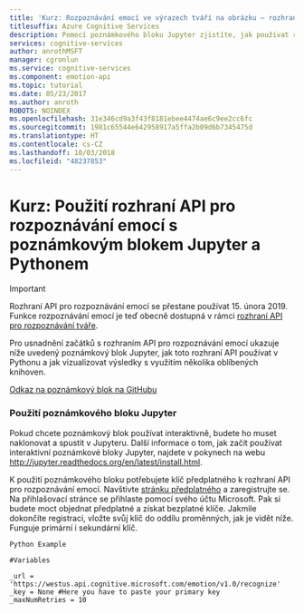 ```yaml
---
title: 'Kurz: Rozpoznávání emocí ve výrazech tváří na obrázku – rozhraní API pro rozpoznávání emocí, Python'
titlesuffix: Azure Cognitive Services
description: Pomocí poznámkového bloku Jupyter zjistíte, jak používat rozhraní API pro rozpoznávání emocí s Pythonem. K vizualizaci výsledků můžete použít oblíbené knihovny.
services: cognitive-services
author: anrothMSFT
manager: cgronlun
ms.service: cognitive-services
ms.component: emotion-api
ms.topic: tutorial
ms.date: 05/23/2017
ms.author: anroth
ROBOTS: NOINDEX
ms.openlocfilehash: 31e346cd9a3f43f8181ebee4474ae6c9ee2cc6fc
ms.sourcegitcommit: 1981c65544e642958917a5ffa2b09d6b7345475d
ms.translationtype: HT
ms.contentlocale: cs-CZ
ms.lasthandoff: 10/03/2018
ms.locfileid: "48237853"
---
```

# <a name="tutorial-use-the-emotion-api-with-a-jupyter-notebook--python"></a>Kurz: Použití rozhraní API pro rozpoznávání emocí s poznámkovým blokem Jupyter a Pythonem

> [!IMPORTANT]
> Rozhraní API pro rozpoznávání emocí se přestane používat 15. února 2019. Funkce rozpoznávání emocí je teď obecně dostupná v rámci [rozhraní API pro rozpoznávání tváře](https://docs.microsoft.com/azure/cognitive-services/face/). 

Pro usnadnění začátků s rozhraním API pro rozpoznávání emocí ukazuje níže uvedený poznámkový blok Jupyter, jak toto rozhraní API používat v Pythonu a jak vizualizovat výsledky s využitím několika oblíbených knihoven.

[Odkaz na poznámkový blok na GitHubu](https://github.com/Microsoft/Cognitive-Emotion-Python/blob/master/Jupyter%20Notebook/Emotion%20Analysis%20Example.ipynb)

### <a name="using-the-jupyter-notebook"></a>Použití poznámkového bloku Jupyter

Pokud chcete poznámkový blok používat interaktivně, budete ho muset naklonovat a spustit v Jupyteru. Další informace o tom, jak začít používat interaktivní poznámkové bloky Jupyter, najdete v pokynech na webu http://jupyter.readthedocs.org/en/latest/install.html.

K použití poznámkového bloku potřebujete klíč předplatného k rozhraní API pro rozpoznávání emocí. Navštivte [stránku předplatného](https://azure.microsoft.com/try/cognitive-services/) a zaregistrujte se. Na přihlašovací stránce se přihlaste pomocí svého účtu Microsoft. Pak si budete moct objednat předplatné a získat bezplatné klíče. Jakmile dokončíte registraci, vložte svůj klíč do oddílu proměnných, jak je vidět níže. Funguje primární i sekundární klíč.

```
Python Example

#Variables

_url = 'https://westus.api.cognitive.microsoft.com/emotion/v1.0/recognize'
_key = None #Here you have to paste your primary key
_maxNumRetries = 10

```
